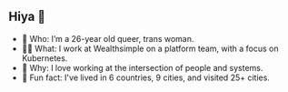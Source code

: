 ## Hiya 👋

- 🎀 Who: I’m a 26-year old queer, trans woman.
- 👩‍💻 What: I work at Wealthsimple on a platform team, with a focus on Kubernetes.
- 🌻 Why: I love working at the intersection of people and systems.
- 🥕 Fun fact: I've lived in 6 countries, 9 cities, and visited 25+ cities.
